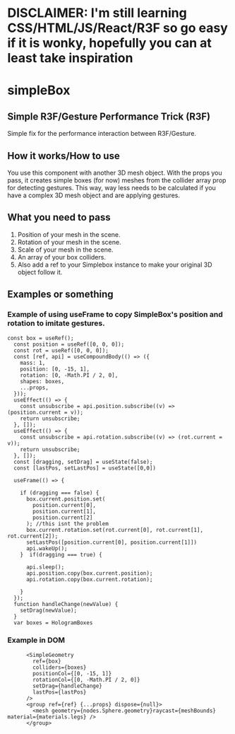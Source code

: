 # **DISCLAIMER: I'm still learning CSS/HTML/JS/React/R3F so go easy if it is wonky, hopefully you can at least take inspiration**
# simpleBox
## Simple R3F/Gesture Performance Trick (R3F)
Simple fix for the performance interaction between R3F/Gesture.

## How it works/How to use
You use this component with another 3D mesh object. With the props you pass, it creates simple boxes (for now) meshes from the collider array prop for 
detecting gestures. 
This way, way less needs to be calculated if you have a complex 3D mesh object and are applying gestures. 

## What you need to pass
1. Position of your mesh in the scene.
2. Rotation of your mesh in the scene.
3. Scale of your mesh in the scene. 
4. An array of your box colliders.
5. Also add a ref to your Simplebox instance to make your original 3D object follow it. 

## Examples or something
### Example of using useFrame to copy SimpleBox's position and rotation to imitate gestures.

```
const box = useRef();
  const position = useRef([0, 0, 0]);
  const rot = useRef([0, 0, 0]);
  const [ref, api] = useCompoundBody(() => ({
    mass: 1,
    position: [0, -15, 1],
    rotation: [0, -Math.PI / 2, 0],
    shapes: boxes,
    ...props,
  }));
  useEffect(() => {
    const unsubscribe = api.position.subscribe((v) => (position.current = v));
    return unsubscribe;
  }, []);
  useEffect(() => {
    const unsubscribe = api.rotation.subscribe((v) => (rot.current = v));
    return unsubscribe;
  }, []);
  const [dragging, setDrag] = useState(false);
  const [lastPos, setLastPos] = useState([0,0])
  
  useFrame(() => {
    
    if (dragging === false) {
      box.current.position.set(
        position.current[0],
        position.current[1],
        position.current[2]
      ); //this isnt the problem
      box.current.rotation.set(rot.current[0], rot.current[1], rot.current[2]); 
      setLastPos([position.current[0], position.current[1]])
      api.wakeUp();
    }  if(dragging === true) {
      
      api.sleep();
      api.position.copy(box.current.position);
      api.rotation.copy(box.current.rotation);

    }
  });
  function handleChange(newValue) {
    setDrag(newValue);
  }
  var boxes = HologramBoxes
```
### Example in DOM
```
      <SimpleGeometry
        ref={box}
        colliders={boxes}
        positionCol={[0, -15, 1]}
        rotationCol={[0, -Math.PI / 2, 0]}
        setDrag={handleChange}
        lastPos={lastPos}
      />
      <group ref={ref} {...props} dispose={null}>
        <mesh geometry={nodes.Sphere.geometry}raycast={meshBounds} material={materials.legs} />
      </group>
```
